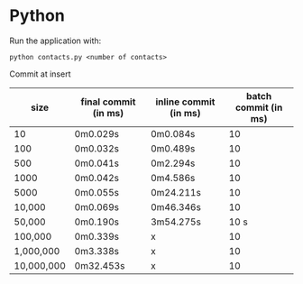 # Python

Run the application with:

```
python contacts.py <number of contacts>
```

Commit at insert

| size         | final commit (in ms) | inline commit (in ms) | batch commit (in ms)
|--------------|--------------|--------------|-------------|
| 10           | 0m0.029s     | 0m0.084s     | 10          |
| 100          | 0m0.032s     | 0m0.489s     | 10          |
| 500          | 0m0.041s     | 0m2.294s     | 10          |
| 1000         | 0m0.042s     | 0m4.586s     | 10          |
| 5000         | 0m0.055s     | 0m24.211s    | 10          |
| 10,000       | 0m0.069s     | 0m46.346s    | 10          |
| 50,000       | 0m0.190s     | 3m54.275s    | 10   s       |
| 100,000      | 0m0.339s     | x            | 10          |
| 1,000,000    | 0m3.338s     | x            | 10          |
| 10,000,000   | 0m32.453s    | x            | 10          |